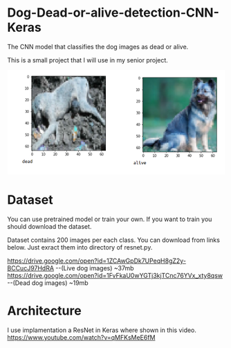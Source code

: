 # Dog-Dead-or-alive-detection-CNN-Keras
The CNN model that classifies the dog images as dead or alive.

This is a small project that I will use in my senior project. 

![alt_img](./image.png)<br>


# Dataset

You can use pretrained model or train your own. 
If you want to train you should download the dataset.

Dataset contains 200 images per each class. You can download from links below. Just exract them into directory of resnet.py.

https://drive.google.com/open?id=1ZCAwGpDk7UPeqH8gZ2y-BCCucJ97HdRA --(Live dog images) ~37mb
https://drive.google.com/open?id=1FvFkaU0wYGTj3kjTCnc76YVx_xty8qsw --(Dead dog images) ~19mb


# Architecture


I use implamentation a ResNet in Keras where shown in this video.
https://www.youtube.com/watch?v=qMFKsMeE6fM



